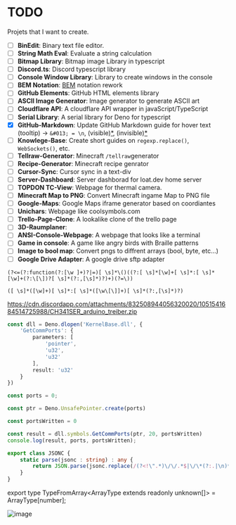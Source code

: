 # TODO
Projets that I want to create.

- [ ] **BinEdit**: Binary text file editor.
- [ ] **String Math Eval**: Evaluate a string calculation
- [ ] **Bitmap Library**: Bitmap image Library in typescript
- [ ] **Discord.ts**: Discord typescript library
- [ ] **Console Window Library**: Library to create windows in the console
- [ ] **BEM Notation**: [BEM](https://getbem.com/) notation rework
- [ ] **GitHub Elements**: GitHub HTML elements library
- [ ] **ASCII Image Generator**: Image generator to generate ASCII art
- [ ] **Cloudflare API**: A cloudflare API wrapper in javaScript/TypeScript
- [ ] **Serial Library**: A serial library for Deno for typescript
- [x] **GitHub-Markdown**: Update GitHub Markdown guide for hover text (tooltip) -> `&#013; = \n`, (visible)[*](README.md## 'Visible Link'), (invisible)[*](## 'Invisible Link')
- [ ] **Knowlege-Base**: Create short guides on `regexp.replace()`, `WebSockets()`, etc.
- [ ] **Tellraw-Generator**: Minecraft `/tellraw`generator
- [ ] **Recipe-Generator**: Minecraft recipe genrator
- [ ] **Cursor-Sync**: Cursor sync in a text-div
- [ ] **Server-Dashboard**: Server dashborad for loat.dev home server
- [ ] **TOPDON TC-View**: Webpage for thermal camera.
- [ ] **Minecraft Map to PNG**: Convert Minecraft ingame Map to PNG file
- [ ] **Google-Maps**: Google Maps iframe generator based on coordiantes
- [ ] **Unichars**: Webpage like coolsymbols.com
- [ ] **Trello-Page-Clone**: A lookalike clone of the trello page
- [ ] **3D-Raumplaner**:
- [ ] **ANSI-Console-Webpage**: A webpage that looks like a terminal
- [ ] **Game in console**: A game like angry birds with Braille patterns
- [ ] **Image to bool map**: Convert pngs to diffrent arrays (bool, byte, etc...)
- [ ] **Google Drive Adapter**: A google drive sftp adapter

`(?<=(?:function(?:[\w ]+)?|=)[ \s]*\()((?:[ \s]*[\w]+[ \s]*:[ \s]*[\w]+(?:\[\])?[ \s]*(?:,[\s]*)?)+)(?=\))`

`([ \s]*([\w]+)[ \s]*:[ \s]*([\w\[\]]+)[ \s]*(?:,[\s]*)?)`

https://cdn.discordapp.com/attachments/832508944056320020/1051541684514725988/CH341SER_arduino_treiber.zip

```ts
const dll = Deno.dlopen('KernelBase.dll', {
    'GetCommPorts': {
        parameters: [
            'pointer',
            'u32',
            'u32'
        ],
        result: 'u32'
    }
})

const ports = 0;

const ptr = Deno.UnsafePointer.create(ports)

const portsWritten = 0

const result = dll.symbols.GetCommPorts(ptr, 20, portsWritten)
console.log(result, ports, portsWritten);
```
```ts
export class JSONC {
    static parse(jsonc : string) : any {
        return JSON.parse(jsonc.replace(/(?<!\".*)\/\/.*$|\/\*(?:.|\n)*?\*\/|,(?=(?:\s|\n)*?})/gm, ''))
    }
}
```
export type TypeFromArray<ArrayType extends readonly unknown[]> = ArrayType[number];

![image](https://github.com/Mqxx/TODO/assets/62719703/ee676765-7dd6-4589-a52a-1cbaa41ff2ac)
